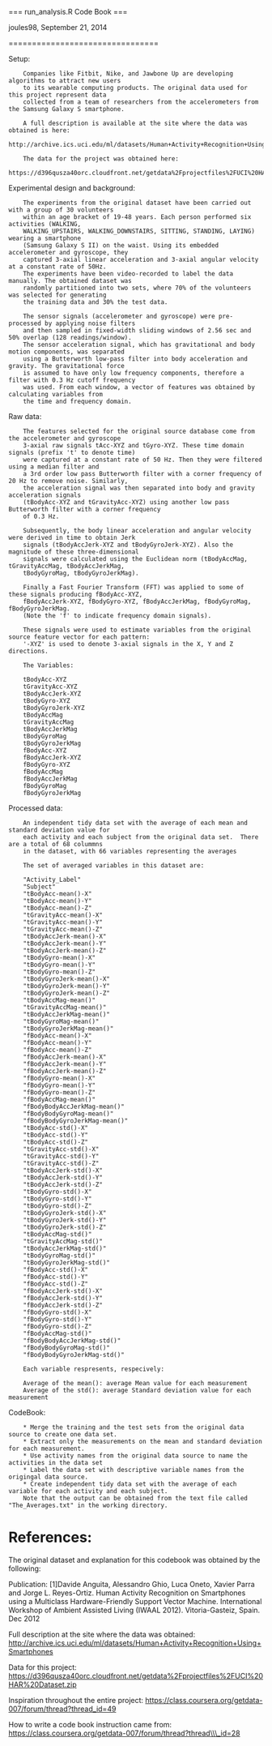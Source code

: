 === run_analysis.R Code Book ===

joules98, September 21, 2014

================================

Setup:

        Companies like Fitbit, Nike, and Jawbone Up are developing algorithms to attract new users
        to its wearable computing products. The original data used for this project represent data 
        collected from a team of researchers from the accelerometers from the Samsung Galaxy S smartphone. 
        
        A full description is available at the site where the data was obtained is here: 
        http://archive.ics.uci.edu/ml/datasets/Human+Activity+Recognition+Using+Smartphones 
        
        The data for the project was obtained here: 
        https://d396qusza40orc.cloudfront.net/getdata%2Fprojectfiles%2FUCI%20HAR%20Dataset.zip 

Experimental design and background:

        The experiments from the original dataset have been carried out with a group of 30 volunteers
        within an age bracket of 19-48 years. Each person performed six activities (WALKING, 
        WALKING_UPSTAIRS, WALKING_DOWNSTAIRS, SITTING, STANDING, LAYING) wearing a smartphone 
        (Samsung Galaxy S II) on the waist. Using its embedded accelerometer and gyroscope, they 
        captured 3-axial linear acceleration and 3-axial angular velocity at a constant rate of 50Hz. 
        The experiments have been video-recorded to label the data manually. The obtained dataset was 
        randomly partitioned into two sets, where 70% of the volunteers was selected for generating 
        the training data and 30% the test data. 
        
        The sensor signals (accelerometer and gyroscope) were pre-processed by applying noise filters 
        and then sampled in fixed-width sliding windows of 2.56 sec and 50% overlap (128 readings/window). 
        The sensor acceleration signal, which has gravitational and body motion components, was separated 
        using a Butterworth low-pass filter into body acceleration and gravity. The gravitational force 
        is assumed to have only low frequency components, therefore a filter with 0.3 Hz cutoff frequency 
        was used. From each window, a vector of features was obtained by calculating variables from 
        the time and frequency domain.

Raw data: 

        The features selected for the original source database come from the accelerometer and gyroscope
        3-axial raw signals tAcc-XYZ and tGyro-XYZ. These time domain signals (prefix 't' to denote time) 
        were captured at a constant rate of 50 Hz. Then they were filtered using a median filter and 
        a 3rd order low pass Butterworth filter with a corner frequency of 20 Hz to remove noise. Similarly, 
        the acceleration signal was then separated into body and gravity acceleration signals 
        (tBodyAcc-XYZ and tGravityAcc-XYZ) using another low pass Butterworth filter with a corner frequency 
        of 0.3 Hz. 
        
        Subsequently, the body linear acceleration and angular velocity were derived in time to obtain Jerk 
        signals (tBodyAccJerk-XYZ and tBodyGyroJerk-XYZ). Also the magnitude of these three-dimensional 
        signals were calculated using the Euclidean norm (tBodyAccMag, tGravityAccMag, tBodyAccJerkMag, 
        tBodyGyroMag, tBodyGyroJerkMag). 
        
        Finally a Fast Fourier Transform (FFT) was applied to some of these signals producing fBodyAcc-XYZ,
        fBodyAccJerk-XYZ, fBodyGyro-XYZ, fBodyAccJerkMag, fBodyGyroMag, fBodyGyroJerkMag. 
        (Note the 'f' to indicate frequency domain signals). 
        
        These signals were used to estimate variables from the original source feature vector for each pattern:
        '-XYZ' is used to denote 3-axial signals in the X, Y and Z directions.
        
        The Variables:
        
        tBodyAcc-XYZ
        tGravityAcc-XYZ
        tBodyAccJerk-XYZ
        tBodyGyro-XYZ
        tBodyGyroJerk-XYZ
        tBodyAccMag
        tGravityAccMag
        tBodyAccJerkMag
        tBodyGyroMag
        tBodyGyroJerkMag
        fBodyAcc-XYZ
        fBodyAccJerk-XYZ
        fBodyGyro-XYZ
        fBodyAccMag
        fBodyAccJerkMag
        fBodyGyroMag
        fBodyGyroJerkMag
        


Processed data: 
        
        An independent tidy data set with the average of each mean and standard deviation value for 
        each activity and each subject from the original data set.  There are a total of 68 colummns
        in the dataset, with 66 variables representing the averages
        
        The set of averaged variables in this dataset are: 
        
        "Activity_Label"
        "Subject"
        "tBodyAcc-mean()-X"
        "tBodyAcc-mean()-Y"
        "tBodyAcc-mean()-Z"
        "tGravityAcc-mean()-X"
        "tGravityAcc-mean()-Y"
        "tGravityAcc-mean()-Z"
        "tBodyAccJerk-mean()-X"
        "tBodyAccJerk-mean()-Y"
        "tBodyAccJerk-mean()-Z"
        "tBodyGyro-mean()-X"
        "tBodyGyro-mean()-Y"
        "tBodyGyro-mean()-Z"
        "tBodyGyroJerk-mean()-X"
        "tBodyGyroJerk-mean()-Y"
        "tBodyGyroJerk-mean()-Z"
        "tBodyAccMag-mean()"
        "tGravityAccMag-mean()"
        "tBodyAccJerkMag-mean()"
        "tBodyGyroMag-mean()"
        "tBodyGyroJerkMag-mean()"
        "fBodyAcc-mean()-X"
        "fBodyAcc-mean()-Y"
        "fBodyAcc-mean()-Z"
        "fBodyAccJerk-mean()-X"
        "fBodyAccJerk-mean()-Y"
        "fBodyAccJerk-mean()-Z"
        "fBodyGyro-mean()-X"
        "fBodyGyro-mean()-Y"
        "fBodyGyro-mean()-Z"
        "fBodyAccMag-mean()"
        "fBodyBodyAccJerkMag-mean()"
        "fBodyBodyGyroMag-mean()"
        "fBodyBodyGyroJerkMag-mean()"
        "tBodyAcc-std()-X"
        "tBodyAcc-std()-Y"
        "tBodyAcc-std()-Z"
        "tGravityAcc-std()-X"
        "tGravityAcc-std()-Y"
        "tGravityAcc-std()-Z"
        "tBodyAccJerk-std()-X"
        "tBodyAccJerk-std()-Y"
        "tBodyAccJerk-std()-Z"
        "tBodyGyro-std()-X"
        "tBodyGyro-std()-Y"
        "tBodyGyro-std()-Z"
        "tBodyGyroJerk-std()-X"
        "tBodyGyroJerk-std()-Y"
        "tBodyGyroJerk-std()-Z"
        "tBodyAccMag-std()"
        "tGravityAccMag-std()"
        "tBodyAccJerkMag-std()"
        "tBodyGyroMag-std()"
        "tBodyGyroJerkMag-std()"
        "fBodyAcc-std()-X"
        "fBodyAcc-std()-Y"
        "fBodyAcc-std()-Z"
        "fBodyAccJerk-std()-X"
        "fBodyAccJerk-std()-Y"
        "fBodyAccJerk-std()-Z"
        "fBodyGyro-std()-X"
        "fBodyGyro-std()-Y"
        "fBodyGyro-std()-Z"
        "fBodyAccMag-std()"
        "fBodyBodyAccJerkMag-std()"
        "fBodyBodyGyroMag-std()"
        "fBodyBodyGyroJerkMag-std()"

        Each variable respresents, respecively:
        
        Average of the mean(): average Mean value for each measurement
        Average of the std(): average Standard deviation value for each measurement

CodeBook:

        * Merge the training and the test sets from the original data source to create one data set.
        * Extract only the measurements on the mean and standard deviation for each measurement. 
        * Use activity names from the original data source to name the activities in the data set
        * Label the data set with descriptive variable names from the origingal data source. 
        * Create independent tidy data set with the average of each variable for each activity and each subject.
        Note that the output can be obtained from the text file called "The_Averages.txt" in the working directory.



References:
========
The original dataset and explanation for this codebook was obtained by the following: 

Publication:  [1]Davide Anguita, Alessandro Ghio, Luca Oneto, Xavier Parra and Jorge L. Reyes-Ortiz. Human Activity Recognition on Smartphones using a Multiclass Hardware-Friendly Support Vector Machine. International Workshop of Ambient Assisted Living (IWAAL 2012). Vitoria-Gasteiz, Spain. Dec 2012

Full description at the site where the data was obtained:  http://archive.ics.uci.edu/ml/datasets/Human+Activity+Recognition+Using+Smartphones 

Data for this project: https://d396qusza40orc.cloudfront.net/getdata%2Fprojectfiles%2FUCI%20HAR%20Dataset.zip 

Inspiration throughout the entire project:  https://class.coursera.org/getdata-007/forum/thread?thread_id=49

How to write a code book instruction came from:  https://class.coursera.org/getdata-007/forum/thread?thread\\\_id=28

